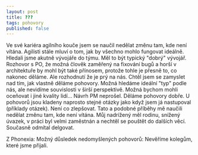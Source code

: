 ```yaml
---
layout: post
title: ???
tags: pohovory
published: false
---
```


Ve své kariéra agilního kouče jsem se naučil nedělat změnu tam, kde není vítána.
Agilisti stále mluví o tom, jak by všechno mohlo fungovat ideálně.
Hledali jsme akutně vývojáře do týmu. Měl to být typický "dobrý" vývojář.
Rozhovor s PO, že možná člověk zaměřený na fixování bugů a horší v architektuře by mohl být
také přínosem, protože tohle je přesně to, co nakonec děláme. Ale rozhodnutí že je prý na nás.
Chtěl jsem se zamyslet nad tím, jak vlastně děláme pohovory. Možná hledáme ideální "typ" podle nás,
ale nevidíme souvislosti v širší perspektivě. Možná bychom mohli oceňovat i jiné kvality lidí...
Návrh PM neprošel. Děláme pohovory dobře. U pohovorů jsou kladeny naprosto stejné
otázky jako když jsem já nastupoval (příklady otázek). Není co zlepšovat.
Tato a podobné příběhy mě naučili nedělat změnu tam, kde není vítána. Můj nadrížený měl rodinu,
snížený úvazek, v práci byl velmi zaměstnán a nechtěl se pouštět do dalších věcí. Současně odmítal delgovat.

Z Phonexia: Možný důsledek nedomyšlených pohovorů: Nevěříme kolegům, které jsme přijali.
